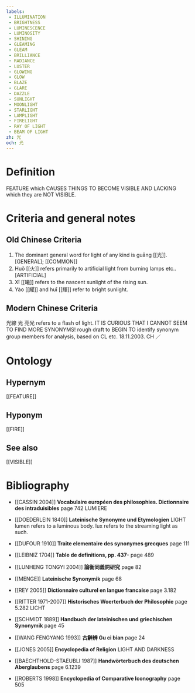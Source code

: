 ```yaml
---
labels: 
 - ILLUMINATION
 - BRIGHTNESS
 - LUMINESCENCE
 - LUMINOSITY
 - SHINING
 - GLEAMING
 - GLEAM
 - BRILLIANCE
 - RADIANCE
 - LUSTER
 - GLOWING
 - GLOW
 - BLAZE
 - GLARE
 - DAZZLE
 - SUNLIGHT
 - MOONLIGHT
 - STARLIGHT
 - LAMPLIGHT
 - FIRELIGHT
 - RAY OF LIGHT
 - BEAM OF LIGHT
zh: 光
och: 光
---
```


# Definition
FEATURE which CAUSES THINGS TO BECOME VISIBLE AND LACKING which they are NOT VISIBLE.
# Criteria and general notes
## Old Chinese Criteria
1. The dominant general word for light of any kind is guāng [[光]].
[GENERAL]; [[COMMON]]
2. Huǒ [[火]] refers primarily to artificial light from burning lamps etc..
[ARTIFICIAL]
3. Xī [[曦]] refers to the nascent sunlight of the rising sun.
4. Yào [[耀]] and huī [[輝]] refer to bright sunlight.
## Modern Chinese Criteria
光線
光
亮光 refers to a flash of light.
IT IS CURIOUS THAT I CANNOT SEEM TO FIND MORE SYNONYMS!
rough draft to BEGIN TO identify synonym group members for analysis, based on CL etc. 18.11.2003. CH ／
# Ontology

## Hypernym
[[FEATURE]]
## Hyponym
[[FIRE]]
## See also
[[VISIBLE]]
# Bibliography
- [[CASSIN 2004]]
**Vocabulaire européen des philosophies. Dictionnaire des intraduisibles** page 742
LUMIERE
- [[DOEDERLEIN 1840]]
**Lateinische Synonyme und Etymologien** 
LIGHT
lumen refers to a luminous body.
lux refers to the streaming light as such.
- [[DUFOUR 1910]]
**Traite elementaire des synonymes grecques** page 111

- [[LEIBNIZ 1704]]
**Table de definitions, pp. 437-** page 489

- [[LUNHENG TONGYI 2004]]
**論衡同義詞研究** page 82

- [[MENGE]]
**Lateinische Synonymik** page 68

- [[REY 2005]]
**Dictionnaire culturel en langue francaise** page 3.182

- [[RITTER 1971-2007]]
**Historisches Woerterbuch der Philosophie** page 5.282
LICHT
- [[SCHMIDT 1889]]
**Handbuch der lateinischen und griechischen Synonymik** page 45

- [[WANG FENGYANG 1993]]
**古辭辨 Gu ci bian** page 24

- [[JONES 2005]]
**Encyclopedia of Religion** 
LIGHT AND DARKNESS
- [[BAECHTHOLD-STAEUBLI 1987]]
**Handwörterbuch des deutschen Aberglaubens** page 6.1239

- [[ROBERTS 1998]]
**Encyclopedia of Comparative Iconography** page 505
